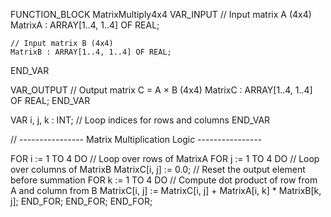 FUNCTION_BLOCK MatrixMultiply4x4
VAR_INPUT
    // Input matrix A (4x4)
    MatrixA : ARRAY[1..4, 1..4] OF REAL;
    
    // Input matrix B (4x4)
    MatrixB : ARRAY[1..4, 1..4] OF REAL;
END_VAR

VAR_OUTPUT
    // Output matrix C = A × B (4x4)
    MatrixC : ARRAY[1..4, 1..4] OF REAL;
END_VAR

VAR
    i, j, k : INT; // Loop indices for rows and columns
END_VAR

// ---------------- Matrix Multiplication Logic ----------------

FOR i := 1 TO 4 DO // Loop over rows of MatrixA
    FOR j := 1 TO 4 DO // Loop over columns of MatrixB
        MatrixC[i, j] := 0.0; // Reset the output element before summation
        FOR k := 1 TO 4 DO // Compute dot product of row from A and column from B
            MatrixC[i, j] := MatrixC[i, j] + MatrixA[i, k] * MatrixB[k, j];
        END_FOR;
    END_FOR;
END_FOR;

